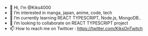 - 👋 Hi, I’m @Kiks4000
- 👀 I’m interested in manga, japan, anime, code, tech
- 🌱 I’m currently learning REACT TYPESCRIPT, Node.js, MongoDB..
- 💞️ I’m looking to collaborate on REACT TYPESCRIPT project
- 📫 How to reach me on Twittcer : https://twitter.com/KiksOnTwitch

<!---
Kiks4000/Kiks4000 is a ✨ special ✨ repository because its `README.md` (this file) appears on your GitHub profile.
You can click the Preview link to take a look at your changes.
--->
